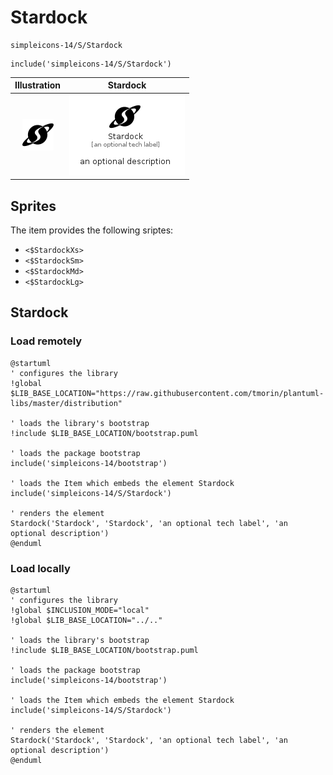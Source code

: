 # Stardock


```text
simpleicons-14/S/Stardock
```

```text
include('simpleicons-14/S/Stardock')
```



| Illustration | Stardock |
| :---: | :---: |
| ![illustration for Illustration](../../simpleicons-14/S/Stardock.png) | ![illustration for Stardock](../../simpleicons-14/S/Stardock.Local.png) |



## Sprites
The item provides the following sriptes:

- `<$StardockXs>`
- `<$StardockSm>`
- `<$StardockMd>`
- `<$StardockLg>`





## Stardock

### Load remotely
```plantuml
@startuml
' configures the library
!global $LIB_BASE_LOCATION="https://raw.githubusercontent.com/tmorin/plantuml-libs/master/distribution"

' loads the library's bootstrap
!include $LIB_BASE_LOCATION/bootstrap.puml

' loads the package bootstrap
include('simpleicons-14/bootstrap')

' loads the Item which embeds the element Stardock
include('simpleicons-14/S/Stardock')

' renders the element
Stardock('Stardock', 'Stardock', 'an optional tech label', 'an optional description')
@enduml
```

### Load locally
```plantuml
@startuml
' configures the library
!global $INCLUSION_MODE="local"
!global $LIB_BASE_LOCATION="../.."

' loads the library's bootstrap
!include $LIB_BASE_LOCATION/bootstrap.puml

' loads the package bootstrap
include('simpleicons-14/bootstrap')

' loads the Item which embeds the element Stardock
include('simpleicons-14/S/Stardock')

' renders the element
Stardock('Stardock', 'Stardock', 'an optional tech label', 'an optional description')
@enduml
```

